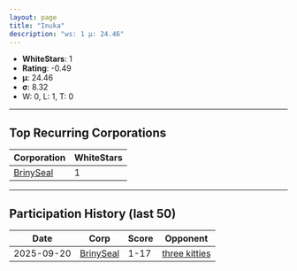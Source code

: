 ```yaml
---
layout: page
title: "Inuka"
description: "ws: 1 μ: 24.46"
---
```

- **WhiteStars**: 1
- **Rating**: -0.49
- **μ**: 24.46  
- **σ**: 8.32
- W: 0, L: 1, T: 0

---

## Top Recurring Corporations

| Corporation | WhiteStars |
| --- | --- |
| [BrinySeal](https://ws.tsl.rocks/corp/05ada6d14c0c53422b434d3d55b1440370f85e96f93c74992cb8c4eb8f5503ba/) | 1 |

---

## Participation History (last 50)

| Date | Corp | Score | Opponent |
| --- | --- | --- | --- |
| 2025-09-20 | [BrinySeal](https://ws.tsl.rocks/corp/05ada6d14c0c53422b434d3d55b1440370f85e96f93c74992cb8c4eb8f5503ba/) | 1-17 | [three kitties](https://ws.tsl.rocks/corp/04ae72b5736fbdc80a2fe9e4c2baaad3258a1e0ef0acc8122295fb64d6b3d292/) |